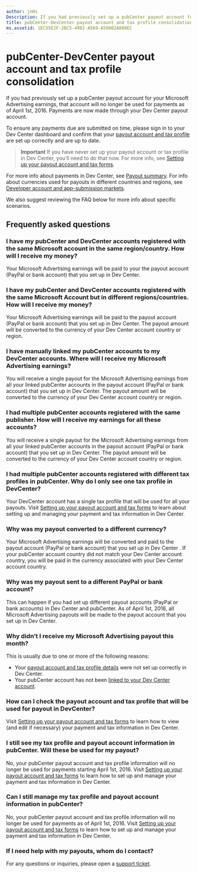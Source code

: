 ```yaml
---
author: jnHs
Description: If you had previously set up a pubCenter payout account for your Microsoft Advertising earnings, that account will no longer be used for payments as of April 1st, 2016. Your payments will now be made through your Dev Center payout account.
title: pubCenter-DevCenter payout account and tax profile consolidation
ms.assetid: 1EC55E2F-2BC5-4982-A569-A59082A808EC
---
```


# pubCenter-DevCenter payout account and tax profile consolidation


If you had previously set up a pubCenter payout account for your Microsoft Advertising earnings, that account will no longer be used for payments as of April 1st, 2016. Payments are now made through your Dev Center payout account.

To ensure any payments due are submitted on time, please sign in to your Dev Center dashboard and confirm that your [payout account and tax profile](setting-up-your-payout-account-and-tax-forms.md) are set up correctly and are up to date.

> **Important**  If you have never set up your payout account or tax profile in Dev Center, you’ll need to do that now. For more info, see [Setting up your payout account and tax forms](setting-up-your-payout-account-and-tax-forms.md).

For more info about payments in Dev Center, see [Payout summary](payout-summary.md). For info about currencies used for payouts in different countries and regions, see [Developer account and app-submission markets](account-types-locations-and-fees.md#account_markets).

We also suggest reviewing the FAQ below for more info about specific scenarios.

## Frequently asked questions

### I have my pubCenter and DevCenter accounts registered with the same Microsoft account in the same region/country. How will I receive my money?

Your Microsoft Advertising earnings will be paid to your the payout account (PayPal or bank account) that you set up in Dev Center.

### I have my pubCenter and DevCenter accounts registered with the same Microsoft Account but in different regions/countries. How will I receive my money?

Your Microsoft Advertising earnings will be paid to the payout account (PayPal or bank account) that you set up in Dev Center. The payout amount will be converted to the currency of your Dev Center account country or region.

### I have manually linked my pubCenter accounts to my DevCenter accounts. Where will I receive my Microsoft Advertising earnings?

You will receive a single payout for the Microsoft Advertising earnings from all your linked pubCenter accounts in the payout account (PayPal or bank account) that you set up in Dev Center. The payout amount will be converted to the currency of your Dev Center account country or region.

### I had multiple pubCenter accounts registered with the same publisher. How will I receive my earnings for all these accounts?

You will receive a single payout for the Microsoft Advertising earnings from all your linked pubCenter accounts in the payout account (PayPal or bank account) that you set up in Dev Center. The payout amount will be converted to the currency of your Dev Center account country or region.

### I had multiple pubCenter accounts registered with different tax profiles in pubCenter. Why do I only see one tax profile in DevCenter?

Your DevCenter account has a single tax profile that will be used for all your payouts. Visit [Setting up your payout account and tax forms](setting-up-your-payout-account-and-tax-forms.md) to learn about setting up and managing your payment and tax information in Dev Center.

### Why was my payout converted to a different currency?

Your Microsoft Advertising earnings will be converted and paid to the payout account (PayPal or bank account) that you set up in Dev Center . If your pubCenter account country did not match your Dev Center account country, you will be paid in the currency associated with your Dev Center account country.

### Why was my payout sent to a different PayPal or bank account?

This can happen if you had set up different payout accounts (PayPal or bank accounts) in Dev Center and pubCenter. As of April 1st, 2016, all Microsoft Advertising payouts will be made to the payout account that you set up in Dev Center.

### Why didn’t I receive my Microsoft Advertising payout this month?

This is usually due to one or more of the following reasons:

-   Your [payout account and tax profile details](setting-up-your-payout-account-and-tax-forms.md) were not set up correctly in Dev Center.
-   Your pubCenter account has not been [linked to your Dev Center account](pubcenter-dev-center-integration.md).

### How can I check the payout account and tax profile that will be used for payout in DevCenter?

Visit [Setting up your payout account and tax forms](setting-up-your-payout-account-and-tax-forms.md) to learn how to view (and edit if necessary) your payment and tax information in Dev Center.

### I still see my tax profile and payout account information in pubCenter. Will these be used for my payout?

No, your pubCenter payout account and tax profile information will no longer be used for payments starting April 1st, 2016. Visit [Setting up your payout account and tax forms](setting-up-your-payout-account-and-tax-forms.md) to learn how to set up and manage your payment and tax information in Dev Center.

### Can I still manage my tax profile and payout account information in pubCenter?

No, your pubCenter payout account and tax profile information will no longer be used for payments as of April 1st, 2016. Visit [Setting up your payout account and tax forms](setting-up-your-payout-account-and-tax-forms.md) to learn how to set up and manage your payment and tax information in Dev Center.

### If I need help with my payouts, whom do I contact?

For any questions or inquiries, please open a [support ticket](http://go.microsoft.com/fwlink/p/?LinkId=733342).

 

 






<!--HONumber=Jun16_HO3-->


